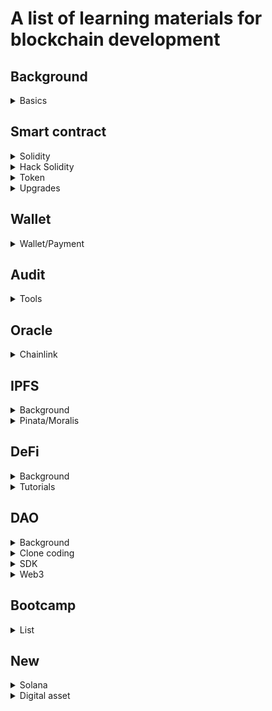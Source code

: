 # A list of learning materials for blockchain development

## Background

<details>
<summary>Basics</summary>

1. [Create A Blockchain in Golang Under 5 mins | Blockchain Go | Golang Tutorial](https://youtu.be/fR_MTQ2GG-8)
1. [💵 Figuring out Proof of Stake! (Building my Own Blockchain)](https://youtu.be/TlvqC6oAuL0)

</details>

## Smart contract

<details>
<summary>Solidity</summary>

1. [Verify Signature | Solidity 0.8](https://youtu.be/vYwYe-Gv_XI)
1. [Multiple Inheritances | Solidity 0.8](https://youtu.be/ITxPOG9Djwc)
1. [Create2 | Solidity 0.8](https://youtu.be/883-koWrsO4)
1. [Time Lock | Solidity 0.8](https://youtu.be/P1f2a5Ckjpg)
1. [WETH | Solidity 0.8](https://youtu.be/UqKQ1bTatUs)
1. [Vault | Solidity 0.8](https://youtu.be/HHoa0c3AOqo)
1. [Multi Delegatecall | Solidity 0.8](https://youtu.be/NkTWU6tc9WU)
1. [Multi Call | Solidity 0.8](https://youtu.be/PDR054Cy8qM)
1. [Learning Solidity : Tutorial 3 Custom Modifiers and Error Handling](https://youtu.be/3ObTNzDM3wI)
1. [Learning Solidity : Tutorial 5 Event logging and Transaction Information](https://youtu.be/Jlq997yOoRs)
1. [Learning Solidity : Tutorial 7 Extending String Functionality and Bytes](https://youtu.be/6iiWwT0O2fY)
1. [How to Organize a Diamond with Facets](https://youtu.be/qHMdqHJMXww)
1. [Hardhat Blockchain Programming Tutorials](https://youtube.com/playlist?list=PLFPZ8ai7J-iR-ysy5PeYDgWLu2513aO0i)
1. [Learning Solidity : Tutorial 30 Gas Explained](https://youtu.be/sPrYkYk_Beo)
1. [EVM Opcodes for Gas Optimizations](https://youtu.be/M8_4THWJkHQ)
1. [Alex Roan: Hitchhiker’s Guide to the EVM](https://youtu.be/zgukojxyHKc)
1. [EVM Bytecode ABI Gas and Gas Price](https://youtu.be/HcOWNxL3Iy0)
1. [Blockchain Layer 2 solution](https://youtube.com/playlist?list=PLO5VPQH6OWdVvoL67S09cU2gVoVpYocfn)
1. [10 Hardhat Best Practices👷‍♂️Do you know them all? Solidity Tutorial [2022]](https://youtu.be/hMmDCczYBs4)
1. [Ethereum 2.0 - The entire roadmap!](https://youtu.be/HXdIF2Kp5A8)
1. [GoEthereum install and how to interact with geth](https://youtu.be/a_p70Y-0Q7w)
1. [Fuzzing Timestamp and Caller with Echidna](https://youtu.be/dpK9a4WRXtA)
1. [Smart contract Fuzzing | Consensys Dilligence](https://youtu.be/LRyyNzrqgOc)
1. [Finding Bugs with Echidna](https://youtu.be/vCTnI2nDnAw)
1. [Learn Solidity (0.5) - Merkle Tree](https://youtu.be/n6nEPaE7KZ8)
1. [Using Merkle Trees for NFT Whitelists - JavaScript Tutorial (ERC-721, NFT, Whitelist, Solidity)](https://youtu.be/PekgJfLb6ak)
1. [Will it scale - Solidity](https://youtube.com/playlist?list=PL16WqdAj66SCOdL6XIFbke-XQg2GW_Avg)
1. [Indexing Smart Contracts with OpenZeppelin Subgraphs & The Graph](https://youtu.be/qmTqBWQBnow)

</details>

<details>
<summary>Hack Solidity</summary>

1. [Reentrancy | Hack Solidity (0.6)](https://youtu.be/4Mm3BCyHtDY)
1. [Arithmetic Overflow and Underflow | Hack Solidity (0.6)](https://youtu.be/zqHb-ipbmIo)
1. [Forcefully Send Ether with selfdestruct | Hack Solidity (0.6)](https://youtu.be/cODYglsn3bs)
1. [Accessing Private Data | Hack Solidity (0.6)](https://youtu.be/Gg6nt3YW74o)
1. [Unsafe Delegatecall (part 1) | Hack Solidity (0.6)](https://youtu.be/bqn-HzRclps)
1. [Unsafe Delegatecall (part 2) | Hack Solidity (0.6)](https://youtu.be/oinniLm5gAM)
1. [Denial of Service | Hack Solidity (0.6)](https://youtu.be/qtLI7K1L1bg)
1. [Phishing with tx.origin | Hack Solidity (0.6)](https://youtu.be/mk4wDlVB4ro)
1. [Hiding Malicious Code | Hack Solidity (0.6)](https://youtu.be/qDYlauM00lY)
1. [Honeypot | Hack Solidity (0.6)](https://youtu.be/d0q5zVnNLWs)
1. [Front Running | Hack Solidity (0.6)](https://youtu.be/MN55R440twQ)
1. [Block Timestamp Manipulation | Hack Solidity (0.6)](https://youtu.be/u_qlgw2G5wM)
1. [Signature Replay | Hack Solidity (0.6)](https://youtu.be/jq1b-ZDRVDc)
1. [Decentralized Applications Architecture: Wallet, Frontend, Backend & Smart Contract](https://youtu.be/JUXeIIhOxpE)
</details>

<details>
<summary>Token</summary>

1. [Ethereum Tokens: ERC1155 Tutorial (Fungible AND Non-Fungible Tokens)](https://youtu.be/Mnv4rNcTumA)
1. [ERC1155 NFT Token Standard - Explained](https://youtu.be/XNWd8Nl3rhA)
1. [Solidity Basics: Creating your first NFT ERC/PRC-1155 Project.](https://youtu.be/XRKf1mpeOHU)
1. [How to store NFT metadata URI in ERC1155 Solidity 🧐](https://youtu.be/19SSvs32m8I)
1. [NFT Metadata](https://youtu.be/HeJrv_WOqcY)
1. [Real World ICO](https://youtube.com/playlist?list=PLS5SEs8ZftgULF-lbxy-is9x_7mTMHFIN)
1. [ERC1155 NFT Token Standard - Explained](https://youtu.be/XNWd8Nl3rhA)
</details>

<details>
<summary>Upgrades</summary>

1. [Open Zeppelin Upgradeable Contracts - Unsafe Code](https://youtu.be/XmxfB5JOt1Q)
1. [Managing Smart Contract Upgrades with Defender](https://youtu.be/2T3vD5gFJAc)
1. [Automate Smart Contract Workflows](https://youtu.be/5iqYie6sJpE)
1. [Managing Smart Contract Upgrades with Defender](https://youtu.be/2T3vD5gFJAc)
1. [Automate Smart Contract Workflows](https://youtu.be/5iqYie6sJpE)
1. [Cheap Contract Deployment Through Clones](https://youtu.be/3Mw-pMmJ7TA)
1. [EIP 2535 Diamond Standard](https://youtu.be/p1S7UJehO64)

</details>

## Wallet

<details>
<summary>Wallet/Payment</summary>

1. [Multi-sig wallet in Solidity](https://youtu.be/Tcu6WiD_YC0)
1. [Create a Multi-Signature Wallet - Solidity Tutorial](https://youtu.be/Yx0oifA9j6I)
1. [How to setup an Ethereum Node securely | Full Mode or Light Mode](https://youtu.be/ftS-SlzCCn4)
1. [Electrum Wallet Tutorial (Basic Setup + Multisig)](https://youtu.be/XNgRVMWCPs8)
1. [How to Code a Blockchain Wallet Step-by-Step](https://youtu.be/wSTbBIK8qrY)
1. [Get Paid with Crypto in your App // Coinbase Commerce Tutorial](https://youtu.be/sZif1kuAjcY)
1. [How do Hierarchical Deterministic Wallets work? | Part 13 Cryptography Crashcourse](https://youtu.be/nF2l6mdi7Ts)
1. [Blockchain tutorial 29: Hierarchical Deterministic wallet - BIP32 and BIP44](https://youtu.be/2HrMlVr1QX8)
1. [054 Hierarchically Deterministic HD Wallets](https://youtu.be/XkhKlDrSG2I)
</details>

## Audit

<details>
<summary>Tools</summary>

1. [How to find Solidity vulnerabilities](https://youtu.be/R1eZCmR91vQ)
1. [Mocha - Javascript unit testing framework](https://youtube.com/playlist?list=PLgbtO1Bcz4C-vU0JLfDBsZGbSUdNX4mQ8)

</details>

## Oracle

<details>
<summary>Chainlink</summary>

- [What Is Chainlink?](https://youtu.be/tIUHQ7sDoaU)
- [Wildcards and Chainlink VRF: Bringing Verifiable Randomness to NFTs](https://youtu.be/rpQCKoRvyR4)
- [Chainlink API Call [See Description] | Chainlink Engineering Tutorials](https://youtu.be/ay4rXZhAefs)
- [[See Description] Connect any API to your smart contract | Chainlink Engineering Tutorials](https://youtu.be/AtHp7me2Yks)
- [Chainlink keepers](https://youtube.com/playlist?list=PLVP9aGDn-X0RloqS1uYcuaPSW3GIgoCkg)
- [Chainlink data feeds](https://youtube.com/playlist?list=PLVP9aGDn-X0RloqS1uYcuaPSW3GIgoCkg)
- [Chainlink - Price Oracle | DeFi](https://youtu.be/PSJarTvQvtE)
- [Testing with hardhat](https://youtu.be/0r7mgJTeoD0)
- [Adapter.js - A Chainlink External Adapter for Fetching Data & Executing Custom JavaScript](https://youtu.be/V_P_IAfr22I)
- [Testing with Brownie](https://youtu.be/uR3VKVQtYhQ)
- [Testing Smart Contracts & Multi-Chains | Chainlink Hackathon Workshop](https://youtu.be/d8SqLaH8pu0)
- []()
</details>

## IPFS

<details>
<summary>Background</summary>

1. [IPFS Tutorials](https://youtube.com/playlist?list=PLNblnG6W6-KImttnlK9zRdJ_iqyUMvHz7)
1. [Uploading an NFT image to IPFS using the Pinata API](https://youtu.be/F6Z2jELdZpI)
1. [Learn How to Easily Create Your Own Dedicated IPFS Gateway](https://youtu.be/v6lZbi12I9w)

</details>

<details>
<summary>Pinata/Moralis</summary>

1. [Secure your NFT files with CIDs](https://youtu.be/ibKOfLtPH-0)
1. [How to Upload your Files and objects to IPFS (Using Moralis)](https://youtu.be/jRjFn__kVJM)
</details>

## DeFi

<details>
<summary>Background</summary>

1. [START HERE TO MASTER DEFI!](https://youtu.be/uojMX_zXqhE)

</details>

<details>
<summary>Tutorials</summary>

1. [Smart contract programmer - DeFi](https://youtube.com/playlist?list=PLO5VPQH6OWdX-Rh7RonjZhOd9pb9zOnHW)
1. [Fork Uniswap & Create Your Own Sushiswap | Full Tutorial](https://youtu.be/U3fTTqHy7F4)
1. [DeFi + NFT Tutorial | Code a https://youtu.be/9CBDj5A-zz4Re-Fungible Token (Solidity + Tests)]()
1. [Uniswap Tutorial for Developers (Solidity & Javascript)](https://youtu.be/0Im5iaYoz1Y)
1. [Programming Token Swaps in 10 Minutes - 1INCH Plugin Explained](https://youtu.be/stRh5Scd8TY)
1. [CAS: swap across ETH, ERC20, ERC721, & ERC1155 in a single transaction](https://youtu.be/2XMbc1R39U8)
1. []()
1. []()
1. []()
</details>

## DAO

<details>
<summary>Background</summary>

1. [What is a DAO? How to Build a DAO? (High Level)](https://youtu.be/X_QKZzd68ro)
</details>

<details>
<summary>Clone coding</summary>

1. [Building a Cross-Chain Asset Bridge - Web3 Programming Tutorial](https://youtu.be/UkWj7rwOGGc)
1. [How to Create a DEX Like Uniswap FULL COURSE](https://youtu.be/XOvtnDx1m5c)
1. [Solidity & Ethereum Application Development](https://youtube.com/playlist?list=PLNLh1EyDzSGP-lkNCBhCptoJ-NMu_BYfS)
1. [Create a token on Binance Smart Chain | Beginner Tutorial](https://youtu.be/Q_wK6N9GtS8)
1. [Private Geth PoA Ethereum Network Setup Tutorial](https://youtube.com/playlist?list=PLkM0MH7Grb25poKEiId5pEQg-OzLQRNM4)
1. [Golang-ethereum](https://youtube.com/playlist?list=PLay9kDOVd_x7hbhssw4pTKZHzzc6OG0e_)
1. [Create A Voting dApp Using Ethers.js](https://youtube.com/playlist?list=PLQbzkJk10-f4vO1hbVebswcSodaUYIeKp)

</details>

<details>
<summary>SDK</summary>

1. [Make Your Own Blockchain in Cosmos SDK](https://youtu.be/SJOFxWGd2LE)
1. []()
1. []()
1. []()
1. []()
</details>

<details>
<summary>Web3</summary>

1. [Interact with Smart Contracts in React w/ Web3.js | Beginner Web3 Tutorial](https://youtu.be/h9PdvEDuZS8)
1. [Ethers.js Crash Course | Interact with Blockchain using Javascript](https://youtu.be/x61ntVrOz_c)
1. [Offchain Approval with ERC20 Permit and Ethers.js](https://youtu.be/Sib9_yW_rLY)
1. [Visualize Solidity Smart Contracts with VS Code Extension](https://www.youtube.com/watch?v=v3QexBRxPJA)
1. []()
1. []()
</details>

## Bootcamp

<details>
<summary>List</summary>

1. [How to Become an Ethereum Smart Contract Engineer | Road Map 2021](https://youtu.be/WFjeWP148jM)
1. [Ethereum Engineering Group](https://www.youtube.com/c/EthereumEngineeringGroup)
1. [Chainlink - blockchain free code camp](https://youtube.com/playlist?list=PLVP9aGDn-X0QRGpzjx3av5lDH6msuAeyU)
1. [Solana Developer Bootcamp 2022](https://youtube.com/playlist?list=PLVP9aGDn-X0R3Zy27JY4eeuarHSA_syKx)
1. [Become a Web 3 & Blockchain Developer in 2022 | Practical Step by Step Solidity and Web3 Roadmap](https://youtu.be/aVQJGr2J8io)
1. [Chainlink - blockchain free code camp](https://youtube.com/playlist?list=PLVP9aGDn-X0QRGpzjx3av5lDH6msuAeyU)

</details>

## New

<details>
<summary>Solana</summary>

1. [Building your first dApp on Solana](https://youtu.be/2ODRsK31IWk)
</details>

<details>
<summary>Digital asset</summary>

- [What are Asset Backed Securities?](https://youtu.be/NFAOCYEj_hw)
</details>
